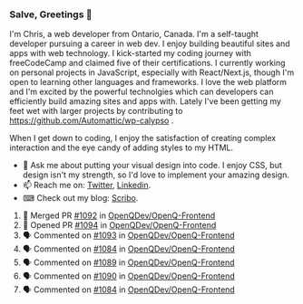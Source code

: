 ### Salve, Greetings 👋

I'm Chris, a web developer from Ontario, Canada. I'm a self-taught developer pursuing a career in web dev. I enjoy building beautiful sites and apps with web technology.
I kick-started my coding journey with freeCodeCamp and claimed five of their certifications.  I currently working on personal projects in JavaScript, especially with React/Next.js, though I'm open to learning other languages and frameworks. I love the web platform and I'm excited by the powerful technolgies which can developers can efficiently build amazing sites and apps with. Lately I've been getting my feet wet with larger projects by contributing to https://github.com/Automattic/wp-calypso .

When I get down to coding, I enjoy the satisfaction of creating complex interaction and the eye candy of adding styles to my HTML. 

- 💬 Ask me about putting your visual design into code. I enjoy CSS, but design isn't my strength, so I'd love to implement your amazing design.
- 📫 Reach me on: [Twitter](https://twitter.com/Christo28120856), [Linkedin](https://www.linkedin.com/in/christopher-stevers-07b9a5204/).
- ⌨ Check out my blog: [Scribo](https://christopherstevers.cf).
<!--
**Christopher-Stevers/Christopher-Stevers** is a ✨ _special_ ✨ repository because its `README.md` (this file) appears on your GitHub profile.

Here are some ideas to get you started:

- 🔭 I’m currently working on ...
- 🌱 I’m currently learning ...
- 👯 I’m looking to collaborate on ...
- 🤔 I’m looking for help with ...
- 😄 Pronouns: ...
- ⚡ Fun fact: ...
-->

<!--START_SECTION:activity-->
1. 🎉 Merged PR [#1092](https://github.com/OpenQDev/OpenQ-Frontend/pull/1092) in [OpenQDev/OpenQ-Frontend](https://github.com/OpenQDev/OpenQ-Frontend)
2. 💪 Opened PR [#1094](https://github.com/OpenQDev/OpenQ-Frontend/pull/1094) in [OpenQDev/OpenQ-Frontend](https://github.com/OpenQDev/OpenQ-Frontend)
3. 🗣 Commented on [#1093](https://github.com/OpenQDev/OpenQ-Frontend/issues/1093) in [OpenQDev/OpenQ-Frontend](https://github.com/OpenQDev/OpenQ-Frontend)
4. 🗣 Commented on [#1084](https://github.com/OpenQDev/OpenQ-Frontend/issues/1084) in [OpenQDev/OpenQ-Frontend](https://github.com/OpenQDev/OpenQ-Frontend)
5. 🗣 Commented on [#1089](https://github.com/OpenQDev/OpenQ-Frontend/issues/1089) in [OpenQDev/OpenQ-Frontend](https://github.com/OpenQDev/OpenQ-Frontend)
6. 🗣 Commented on [#1090](https://github.com/OpenQDev/OpenQ-Frontend/issues/1090) in [OpenQDev/OpenQ-Frontend](https://github.com/OpenQDev/OpenQ-Frontend)
7. 🗣 Commented on [#1084](https://github.com/OpenQDev/OpenQ-Frontend/issues/1084) in [OpenQDev/OpenQ-Frontend](https://github.com/OpenQDev/OpenQ-Frontend)
<!--END_SECTION:activity-->

